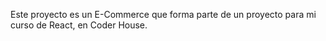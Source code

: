 Este proyecto es un E-Commerce que forma parte de un proyecto para mi curso de React, en Coder House.
